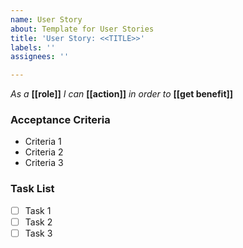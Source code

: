 ```yaml
---
name: User Story
about: Template for User Stories
title: 'User Story: <<TITLE>>'
labels: ''
assignees: ''

---
```


*As a* **[[role]]** *I can* **[[action]]** *in order to* **[[get benefit]]**

### Acceptance Criteria
 - Criteria 1
 - Criteria 2
 - Criteria 3

### Task List
 - [ ] Task 1
 - [ ] Task 2
 - [ ] Task 3
